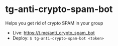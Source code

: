 # tg-anti-crypto-spam-bot

Helps you get rid of crypto SPAM in your group

 - Live: https://t.me/anti_crypto_spam_bot
 - Deploy: `$ tg-anti-crypto-spam-bot <token>`
